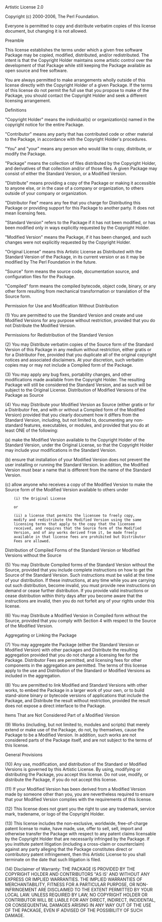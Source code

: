 Artistic License 2.0

Copyright (c) 2000-2006, The Perl Foundation.

Everyone is permitted to copy and distribute verbatim copies of
this license document, but changing it is not allowed.  

Preamble

This license establishes the terms under which a given free software
Package may be copied, modified, distributed, and/or redistributed.
The intent is that the Copyright Holder maintains some artistic
control over the development of that Package while still keeping
the Package available as open source and free software.

You are always permitted to make arrangements wholly outside of
this license directly with the Copyright Holder of a given Package.
If the terms of this license do not permit the full use that you
propose to make of the Package, you should contact the Copyright
Holder and seek a different licensing arrangement.  

Definitions

"Copyright Holder" means the individual(s) or organization(s) named
in the copyright notice for the entire Package.

"Contributor" means any party that has contributed code or other
material to the Package, in accordance with the Copyright Holder's
procedures.

"You" and "your" means any person who would like to copy, distribute,
or modify the Package.

"Package" means the collection of files distributed by the Copyright
Holder, and derivatives of that collection and/or of those files.
A given Package may consist of either the Standard Version, or a
Modified Version.

"Distribute" means providing a copy of the Package or making it
accessible to anyone else, or in the case of a company or organization,
to others outside of your company or organization.

"Distributor Fee" means any fee that you charge for Distributing
this Package or providing support for this Package to another party.
It does not mean licensing fees.

"Standard Version" refers to the Package if it has not been modified,
or has been modified only in ways explicitly requested by the
Copyright Holder.

"Modified Version" means the Package, if it has been changed, and
such changes were not explicitly requested by the Copyright Holder.

"Original License" means this Artistic License as Distributed with
the Standard Version of the Package, in its current version or as
it may be modified by The Perl Foundation in the future.

"Source" form means the source code, documentation source, and
configuration files for the Package.

"Compiled" form means the compiled bytecode, object code, binary,
or any other form resulting from mechanical transformation or
translation of the Source form.  

Permission for Use and Modification Without Distribution

(1) You are permitted to use the Standard Version and create and
use Modified Versions for any purpose without restriction, provided
that you do not Distribute the Modified Version.  

Permissions for Redistribution of the Standard Version

(2) You may Distribute verbatim copies of the Source form of the
Standard Version of this Package in any medium without restriction,
either gratis or for a Distributor Fee, provided that you duplicate
all of the original copyright notices and associated disclaimers.
At your discretion, such verbatim copies may or may not include a
Compiled form of the Package.

(3) You may apply any bug fixes, portability changes, and other
modifications made available from the Copyright Holder. The resulting
Package will still be considered the Standard Version, and as such
will be subject to the Original License.  Distribution of Modified
Versions of the Package as Source

(4) You may Distribute your Modified Version as Source (either
gratis or for a Distributor Fee, and with or without a Compiled
form of the Modified Version) provided that you clearly document
how it differs from the Standard Version, including, but not limited
to, documenting any non-standard features, executables, or modules,
and provided that you do at least ONE of the following:

  (a) make the Modified Version available to the Copyright Holder
  of the Standard Version, under the Original License, so that the
  Copyright Holder may include your modifications in the Standard
  Version.

  (b) ensure that installation of your Modified Version does not
  prevent the user installing or running the Standard Version.  In
  addition, the Modified Version must bear a name that is different
  from the name of the Standard Version.

  (c) allow anyone who receives a copy of the Modified Version to
  make the Source form of the Modified Version available to others
  under

        (i) the Original License
        
        or 
        
        (ii) a license that permits the licensee to freely copy,
        modify and redistribute the Modified Version using the same
        licensing terms that apply to the copy that the licensee
        received, and requires that the Source form of the Modified
        Version, and of any works derived from it, be made freely
        available in that license fees are prohibited but Distributor
        Fees are allowed.

Distribution of Compiled Forms of the Standard Version or 
       Modified Versions without the Source

(5) You may Distribute Compiled forms of the Standard Version without
the Source, provided that you include complete instructions on how
to get the Source of the Standard Version. Such instructions must
be valid at the time of your distribution. If these instructions,
at any time while you are carrying out such distribution, become
invalid, you must provide new instructions on demand or cease further
distribution. If you provide valid instructions or cease distribution
within thirty days after you become aware that the instructions are
invalid, then you do not forfeit any of your rights under this
license.

(6) You may Distribute a Modified Version in Compiled form without
the Source, provided that you comply with Section 4 with respect
to the Source of the Modified Version.  


Aggregating or Linking the Package

(7) You may aggregate the Package (either the Standard Version or
Modified Version) with other packages and Distribute the resulting
aggregation provided that you do not charge a licensing fee for the
Package. Distributor Fees are permitted, and licensing fees for
other components in the aggregation are permitted. The terms of
this license apply to the use and Distribution of the Standard or
Modified Versions as included in the aggregation.

(8) You are permitted to link Modified and Standard Versions with
other works, to embed the Package in a larger work of your own, or
to build stand-alone binary or bytecode versions of applications
that include the Package, and Distribute the result without
restriction, provided the result does not expose a direct interface
to the Package.  

Items That are Not Considered Part of a Modified Version

(9) Works (including, but not limited to, modules and scripts) that
merely extend or make use of the Package, do not, by themselves,
cause the Package to be a Modified Version. In addition, such works
are not considered parts of the Package itself, and are not subject
to the terms of this license.  

General Provisions

(10) Any use, modification, and distribution of the Standard or
Modified Versions is governed by this Artistic License. By using,
modifying or distributing the Package, you accept this license. Do
not use, modify, or distribute the Package, if you do not accept
this license.

(11) If your Modified Version has been derived from a Modified
Version made by someone other than you, you are nevertheless required
to ensure that your Modified Version complies with the requirements
of this license.

(12) This license does not grant you the right to use any trademark,
service mark, tradename, or logo of the Copyright Holder.

(13) This license includes the non-exclusive, worldwide, free-of-charge
patent license to make, have made, use, offer to sell, sell, import
and otherwise transfer the Package with respect to any patent claims
licensable by the Copyright Holder that are necessarily infringed
by the Package. If you institute patent litigation (including a
cross-claim or counterclaim) against any party alleging that the
Package constitutes direct or contributory patent infringement,
then this Artistic License to you shall terminate on the date that
such litigation is filed.

(14) Disclaimer of Warranty: THE PACKAGE IS PROVIDED BY THE COPYRIGHT
HOLDER AND CONTRIBUTORS "AS IS' AND WITHOUT ANY EXPRESS OR IMPLIED
WARRANTIES. THE IMPLIED WARRANTIES OF MERCHANTABILITY, FITNESS FOR
A PARTICULAR PURPOSE, OR NON-INFRINGEMENT ARE DISCLAIMED TO THE
EXTENT PERMITTED BY YOUR LOCAL LAW. UNLESS REQUIRED BY LAW, NO
COPYRIGHT HOLDER OR CONTRIBUTOR WILL BE LIABLE FOR ANY DIRECT,
INDIRECT, INCIDENTAL, OR CONSEQUENTIAL DAMAGES ARISING IN ANY WAY
OUT OF THE USE OF THE PACKAGE, EVEN IF ADVISED OF THE POSSIBILITY
OF SUCH DAMAGE.
